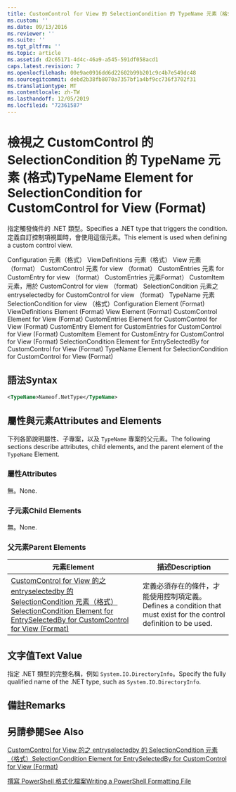 ```yaml
---
title: CustomControl for View 的 SelectionCondition 的 TypeName 元素（格式） |Microsoft Docs
ms.custom: ''
ms.date: 09/13/2016
ms.reviewer: ''
ms.suite: ''
ms.tgt_pltfrm: ''
ms.topic: article
ms.assetid: d2c65171-4d4c-46a9-a545-591df058acd1
caps.latest.revision: 7
ms.openlocfilehash: 00e9ae0916dd6d22602b99b201c9c4b7e549dc48
ms.sourcegitcommit: debd2b38fb8070a7357bf1a4bf9cc736f3702f31
ms.translationtype: MT
ms.contentlocale: zh-TW
ms.lasthandoff: 12/05/2019
ms.locfileid: "72361587"
---
```

# <a name="typename-element-for-selectioncondition-for-customcontrol-for-view--format"></a><span data-ttu-id="08c5e-102">檢視之 CustomControl 的 SelectionCondition 的 TypeName 元素 (格式)</span><span class="sxs-lookup"><span data-stu-id="08c5e-102">TypeName Element for SelectionCondition for CustomControl for View  (Format)</span></span>

<span data-ttu-id="08c5e-103">指定觸發條件的 .NET 類型。</span><span class="sxs-lookup"><span data-stu-id="08c5e-103">Specifies a .NET type that triggers the condition.</span></span> <span data-ttu-id="08c5e-104">定義自訂控制項視圖時，會使用這個元素。</span><span class="sxs-lookup"><span data-stu-id="08c5e-104">This element is used when defining a custom control view.</span></span>

<span data-ttu-id="08c5e-105">Configuration 元素（格式） ViewDefinitions 元素（格式） View 元素（format） CustomControl 元素 for view （format） CustomEntries 元素 for CustomEntry for view （format） CustomEntries 元素Format） CustomItem 元素，用於 CustomControl for view （format） SelectionCondition 元素之 entryselectedby for CustomControl for view （format） TypeName 元素 SelectionCondition for view （格式）</span><span class="sxs-lookup"><span data-stu-id="08c5e-105">Configuration Element (Format) ViewDefinitions Element (Format) View Element (Format) CustomControl Element for View (Format) CustomEntries Element for CustomControl for View (Format) CustomEntry Element for CustomEntries for CustomControl for View (Format) CustomItem Element for CustomEntry for CustomControl for View (Format) SelectionCondition Element for EntrySelectedBy for CustomControl for View (Format) TypeName Element for SelectionCondition for CustomControl for View  (Format)</span></span>

## <a name="syntax"></a><span data-ttu-id="08c5e-106">語法</span><span class="sxs-lookup"><span data-stu-id="08c5e-106">Syntax</span></span>

```xml
<TypeName>Nameof.NetType</TypeName>

```

## <a name="attributes-and-elements"></a><span data-ttu-id="08c5e-107">屬性與元素</span><span class="sxs-lookup"><span data-stu-id="08c5e-107">Attributes and Elements</span></span>

<span data-ttu-id="08c5e-108">下列各節說明屬性、子專案，以及 `TypeName` 專案的父元素。</span><span class="sxs-lookup"><span data-stu-id="08c5e-108">The following sections describe attributes, child elements, and the parent element of the `TypeName` Element.</span></span>

### <a name="attributes"></a><span data-ttu-id="08c5e-109">屬性</span><span class="sxs-lookup"><span data-stu-id="08c5e-109">Attributes</span></span>

<span data-ttu-id="08c5e-110">無。</span><span class="sxs-lookup"><span data-stu-id="08c5e-110">None.</span></span>

### <a name="child-elements"></a><span data-ttu-id="08c5e-111">子元素</span><span class="sxs-lookup"><span data-stu-id="08c5e-111">Child Elements</span></span>

<span data-ttu-id="08c5e-112">無。</span><span class="sxs-lookup"><span data-stu-id="08c5e-112">None.</span></span>

### <a name="parent-elements"></a><span data-ttu-id="08c5e-113">父元素</span><span class="sxs-lookup"><span data-stu-id="08c5e-113">Parent Elements</span></span>

|<span data-ttu-id="08c5e-114">元素</span><span class="sxs-lookup"><span data-stu-id="08c5e-114">Element</span></span>|<span data-ttu-id="08c5e-115">描述</span><span class="sxs-lookup"><span data-stu-id="08c5e-115">Description</span></span>|
|-------------|-----------------|
|[<span data-ttu-id="08c5e-116">CustomControl for View 的之 entryselectedby 的 SelectionCondition 元素（格式）</span><span class="sxs-lookup"><span data-stu-id="08c5e-116">SelectionCondition Element for EntrySelectedBy for CustomControl for View (Format)</span></span>](./selectioncondition-element-for-entryselectedby-for-customcontrol-format.md)|<span data-ttu-id="08c5e-117">定義必須存在的條件，才能使用控制項定義。</span><span class="sxs-lookup"><span data-stu-id="08c5e-117">Defines a condition that must exist for the control definition to be used.</span></span>|

## <a name="text-value"></a><span data-ttu-id="08c5e-118">文字值</span><span class="sxs-lookup"><span data-stu-id="08c5e-118">Text Value</span></span>

<span data-ttu-id="08c5e-119">指定 .NET 類型的完整名稱，例如 `System.IO.DirectoryInfo`。</span><span class="sxs-lookup"><span data-stu-id="08c5e-119">Specify the fully qualified name of the .NET type, such as `System.IO.DirectoryInfo`.</span></span>

## <a name="remarks"></a><span data-ttu-id="08c5e-120">備註</span><span class="sxs-lookup"><span data-stu-id="08c5e-120">Remarks</span></span>

## <a name="see-also"></a><span data-ttu-id="08c5e-121">另請參閱</span><span class="sxs-lookup"><span data-stu-id="08c5e-121">See Also</span></span>

[<span data-ttu-id="08c5e-122">CustomControl for View 的之 entryselectedby 的 SelectionCondition 元素（格式）</span><span class="sxs-lookup"><span data-stu-id="08c5e-122">SelectionCondition Element for EntrySelectedBy for CustomControl for View (Format)</span></span>](./selectioncondition-element-for-entryselectedby-for-customcontrol-format.md)

[<span data-ttu-id="08c5e-123">撰寫 PowerShell 格式化檔案</span><span class="sxs-lookup"><span data-stu-id="08c5e-123">Writing a PowerShell Formatting File</span></span>](./writing-a-powershell-formatting-file.md)
